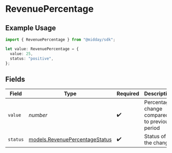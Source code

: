 # RevenuePercentage

## Example Usage

```typescript
import { RevenuePercentage } from "@midday/sdk";

let value: RevenuePercentage = {
  value: 25,
  status: "positive",
};
```

## Fields

| Field                                                                  | Type                                                                   | Required                                                               | Description                                                            | Example                                                                |
| ---------------------------------------------------------------------- | ---------------------------------------------------------------------- | ---------------------------------------------------------------------- | ---------------------------------------------------------------------- | ---------------------------------------------------------------------- |
| `value`                                                                | *number*                                                               | :heavy_check_mark:                                                     | Percentage change compared to previous period                          | 25                                                                     |
| `status`                                                               | [models.RevenuePercentageStatus](../models/revenuepercentagestatus.md) | :heavy_check_mark:                                                     | Status of the change                                                   | positive                                                               |